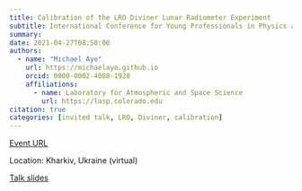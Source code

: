 ```yaml
---
title: Calibration of the LRO Diviner Lunar Radiometer Experiment
subtitle: International Conference for Young Professionals in Physics and Technology
summary:
date: 2021-04-27T08:50:00
authors:
  - name: "Michael Aye"
    url: https://michaelaye.github.io
    orcid: 0000-0002-4088-1928
    affiliations: 
      - name: Laboratory for Atmospheric and Space Science
        url: https://lasp.colorado.edu
citation: true
categories: [invited talk, LRO, Diviner, calibration]
---
```


[Event URL](https://sites.google.com/view/icyppt2021/icyppt?authuser=0)

Location: Kharkiv, Ukraine (virtual)

[Talk slides](main.pdf)
